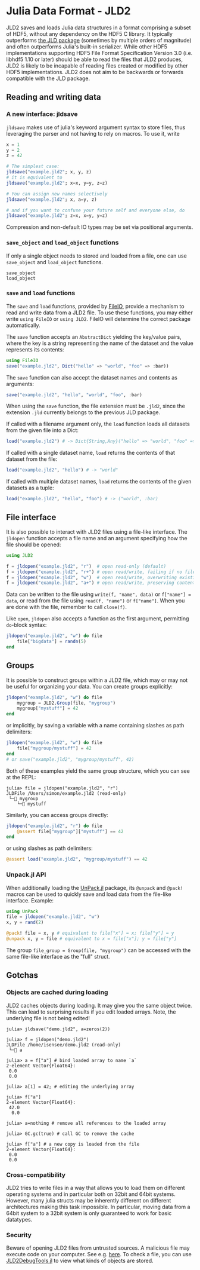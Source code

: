 # Julia Data Format - JLD2

JLD2 saves and loads Julia data structures in a format comprising a subset of HDF5, without any dependency on the HDF5 C library. It typically outperforms [the JLD package](https://github.com/JuliaIO/JLD.jl) (sometimes by multiple orders of magnitude) and often outperforms Julia's built-in serializer. While other HDF5 implementations supporting HDF5 File Format Specification Version 3.0 (i.e. libhdf5 1.10 or later) should be able to read the files that JLD2 produces, JLD2 is likely to be incapable of reading files created or modified by other HDF5 implementations. JLD2 does not aim to be backwards or forwards compatible with the JLD package.

## Reading and writing data

### A new interface: jldsave

`jldsave` makes use of julia's keyword argument syntax to store files,
thus leveraging the parser and not having to rely on macros. To use it, write

```julia
x = 1
y = 2
z = 42

# The simplest case:
jldsave("example.jld2"; x, y, z)
# it is equivalent to 
jldsave("example.jld2"; x=x, y=y, z=z)

# You can assign new names selectively
jldsave("example.jld2"; x, a=y, z)

# and if you want to confuse your future self and everyone else, do
jldsave("example.jld2"; z=x, x=y, y=z)
```

Compression and non-default IO types may be set via positional arguments.
### `save_object` and `load_object` functions

If only a single object needs to stored and loaded from a file, one can use
`save_object` and `load_object` functions.

```@docs
save_object
load_object
```

### `save` and `load` functions

The `save` and `load` functions, provided by [FileIO](https://github.com/JuliaIO/FileIO.jl), provide a mechanism to read and write data from a JLD2 file. To use these functions, you may either write `using FileIO` or `using JLD2`. FileIO will determine the correct package automatically.

The `save` function accepts an `AbstractDict` yielding the key/value pairs, where the key is a string representing the name of the dataset and the value represents its contents:

```julia
using FileIO
save("example.jld2", Dict("hello" => "world", "foo" => :bar))
```

The `save` function can also accept the dataset names and contents as arguments:

```julia
save("example.jld2", "hello", "world", "foo", :bar)
```

When using the `save` function, the file extension must be `.jld2`, since the extension `.jld` currently belongs to the previous JLD package.

If called with a filename argument only, the `load` function loads all datasets from the given file into a Dict:

```julia
load("example.jld2") # -> Dict{String,Any}("hello" => "world", "foo" => :bar)
```

If called with a single dataset name, `load` returns the contents of that dataset from the file:

```julia
load("example.jld2", "hello") # -> "world"
```

If called with multiple dataset names, `load` returns the contents of the given datasets as a tuple:

```julia
load("example.jld2", "hello", "foo") # -> ("world", :bar)
```

## File interface

It is also possible to interact with JLD2 files using a file-like interface. The `jldopen` function accepts a file name and an argument specifying how the file should be opened:

```julia
using JLD2

f = jldopen("example.jld2", "r")  # open read-only (default)
f = jldopen("example.jld2", "r+") # open read/write, failing if no file exists
f = jldopen("example.jld2", "w")  # open read/write, overwriting existing file
f = jldopen("example.jld2", "a+") # open read/write, preserving contents of existing file or creating a new file
```

Data can be written to the file using `write(f, "name", data)` or `f["name"] = data`, or read from the file using `read(f, "name")` or `f["name"]`. When you are done with the file, remember to call `close(f)`.

Like `open`, `jldopen` also accepts a function as the first argument, permitting `do`-block syntax:

```julia
jldopen("example.jld2", "w") do file
    file["bigdata"] = randn(5)
end
```

## Groups

It is possible to construct groups within a JLD2 file, which may or may not be useful for organizing your data. You can create groups explicitly:

```julia
jldopen("example.jld2", "w") do file
    mygroup = JLD2.Group(file, "mygroup")
    mygroup["mystuff"] = 42
end
```

or implicitly, by saving a variable with a name containing slashes as path delimiters:

```julia
jldopen("example.jld2", "w") do file
    file["mygroup/mystuff"] = 42
end
# or save("example.jld2", "mygroup/mystuff", 42)
```

Both of these examples yield the same group structure, which you can see at the REPL:

```
julia> file = jldopen("example.jld2", "r")
JLDFile /Users/simon/example.jld2 (read-only)
 └─📂 mygroup
    └─🔢 mystuff
```

Similarly, you can access groups directly:

```julia
jldopen("example.jld2", "r") do file
    @assert file["mygroup"]["mystuff"] == 42
end
```

or using slashes as path delimiters:

```julia
@assert load("example.jld2", "mygroup/mystuff") == 42
```

### Unpack.jl API

When additionally loading the [UnPack.jl](https://github.com/mauro3/UnPack.jl) package, its `@unpack` and `@pack!` macros can be used to quickly save and load data from the file-like interface. Example:

```julia
using UnPack
file = jldopen("example.jld2", "w")
x, y = rand(2)

@pack! file = x, y # equivalent to file["x"] = x; file["y"] = y
@unpack x, y = file # equivalent to x = file["x"]; y = file["y"]
```

The group `file_group = Group(file, "mygroup")` can be accessed with the same file-like interface as the "full" struct.

## Gotchas

### Objects are cached during loading
JLD2 caches objects during loading. It may give you the same object twice.
This can lead to surprising results if you edit loaded arrays. Note, the underlying file is not being edited!
```
julia> jldsave("demo.jld2", a=zeros(2))

julia> f = jldopen("demo.jld2")
JLDFile /home/isensee/demo.jld2 (read-only)
 └─🔢 a

julia> a = f["a"] # bind loaded array to name `a`
2-element Vector{Float64}:
 0.0
 0.0

julia> a[1] = 42; # editing the underlying array

julia> f["a"]
2-element Vector{Float64}:
 42.0
  0.0

julia> a=nothing # remove all references to the loaded array

julia> GC.gc(true) # call GC to remove the cache

julia> f["a"] # a new copy is loaded from the file
2-element Vector{Float64}:
 0.0
 0.0
```

### Cross-compatibility
JLD2 tries to write files in a way that allows you to load them on different operating systems and in particular both on 32bit and 64bit systems.
However, many julia structs may be inherently different on different architectures making this task impossible.
In particular, moving data from a 64bit system to a 32bit system is only guaranteed to work for basic datatypes.

### Security
Beware of opening JLD2 files from untrusted sources. A malicious file may execute code on your computer. See e.g. [here](https://github.com/JuliaIO/JLD2.jl/issues/117). To check a file, you can use [JLD2DebugTools.jl](https://github.com/JonasIsensee/JLD2DebugTools.jl) to view what kinds of objects are stored.